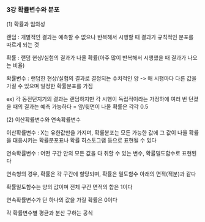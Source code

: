 ### 3강 확률변수와 분포



(1) 확률과 임의성

랜덤 : 개별적인 결과는 예측할 수 없으나 반복해서 시행할 때 결과가 규칙적인 분포를 따르게 되는 것

확률 : 랜덤 현상/실험의 결과가 나올 확률(아주 많이 반복해서 시행했을 때 결과가 나오는 비율)

확률변수 : 랜덤한 현상/실험의 결과로 결정되는 수치적인 양 -> 매 시행마다 다른 값을 가질 수 있으며 일정한 확률분포를 가짐

ex) 각 동전던지기의 결과는 랜덤하지만 각 시행이 독립적이라는 가정하에 여러 번 던졌을 때의 결과는 예측 가능하다 = 앞/뒷면이 나올 확률은 각각 0.5



(2) 이산확률변수와 연속확률변수

이산확률변수 : X는 유한값만을 가지며, 확률분포는 모든 가능한 값에 그 값이 나올 확률을 대응시키는 확률분포표나 확률 히스토그램 등으로 표현될 수 있다

연속확률변수 : 어떤 구간 안의 모든 값을 다 취할 수 있는 변수, 확률밀도함수로 표현된다

연속형의 경우, 확률은 각 구간에 할당되며, 확률은 밀도함수 아래의 면적(적분)과 같다

확률밀도함수는 양의 값이며 전체 구간 면적의 합은 1이다

연속확률변수가 단 하나의 값을 가질 확률은 0이다



각 확률변수별 평균과 분산 구하는 공식









